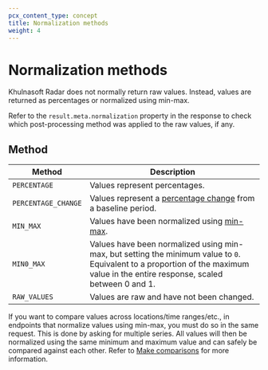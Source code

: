 ```yaml
---
pcx_content_type: concept
title: Normalization methods
weight: 4
---
```


# Normalization methods

Khulnasoft Radar does not normally return raw values. Instead, values are returned as percentages or normalized using min-max.

Refer to the `result.meta.normalization` property in the response to check which post-processing method was applied to the raw values, if any.

## Method

| Method | Description |
| ---- | ---- |
| `PERCENTAGE` | Values represent percentages. |
| `PERCENTAGE_CHANGE` | Values represent a [percentage change](https://en.wikipedia.org/wiki/Relative_change_and_difference#Percentage_change) from a baseline period. |
| `MIN_MAX` | Values have been normalized using [min-max](https://en.wikipedia.org/wiki/Feature_scaling#Rescaling_(min-max_normalization)).|
| `MIN0_MAX` | Values have been normalized using min-max, but setting the minimum value to `0`. Equivalent to a proportion of the maximum value in the entire response, scaled between 0 and 1.|
| `RAW_VALUES` | Values are raw and have not been changed. |

If you want to compare values across locations/time ranges/etc., in endpoints that normalize values using min-max, you must do so in the same request. This is done by asking for multiple series. All values will then be normalized using the same minimum and maximum value and can safely be compared against each other. Refer to [Make comparisons](/radar/get-started/making-comparisons/) for more information.
